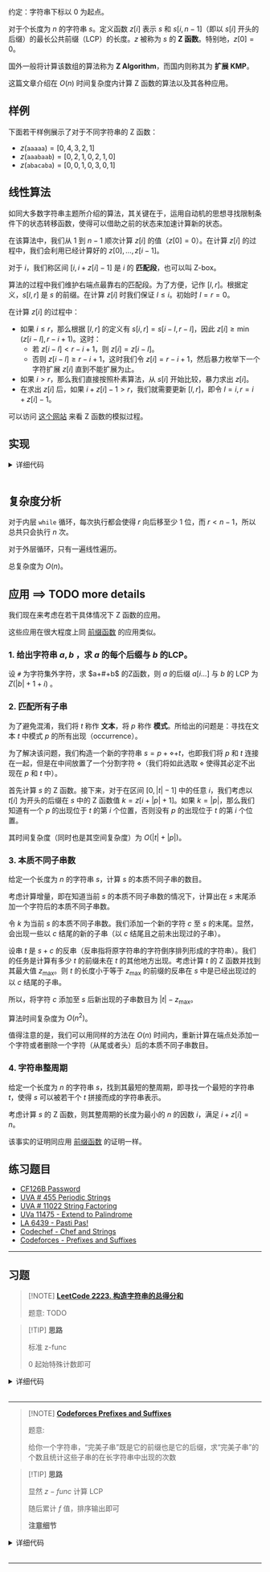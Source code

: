 约定：字符串下标以 $0$ 为起点。

对于个长度为 $n$ 的字符串 $s$。定义函数 $z[i]$ 表示 $s$ 和 $s[i,n-1]$（即以 $s[i]$ 开头的后缀）的最长公共前缀（LCP）的长度。$z$ 被称为 $s$ 的 **Z 函数**。特别地，$z[0] = 0$。

国外一般将计算该数组的算法称为 **Z Algorithm**，而国内则称其为 **扩展 KMP**。

这篇文章介绍在 $O(n)$ 时间复杂度内计算 Z 函数的算法以及其各种应用。

## 样例

下面若干样例展示了对于不同字符串的 Z 函数：

- $z(\mathtt{aaaaa}) = [0, 4, 3, 2, 1]$
- $z(\mathtt{aaabaab}) = [0, 2, 1, 0, 2, 1, 0]$
- $z(\mathtt{abacaba}) = [0, 0, 1, 0, 3, 0, 1]$

## 线性算法

如同大多数字符串主题所介绍的算法，其关键在于，运用自动机的思想寻找限制条件下的状态转移函数，使得可以借助之前的状态来加速计算新的状态。

在该算法中，我们从 $1$ 到 $n-1$ 顺次计算 $z[i]$ 的值（$z[0]=0$）。在计算 $z[i]$ 的过程中，我们会利用已经计算好的 $z[0],\ldots,z[i-1]$。

对于 $i$，我们称区间 $[i,i+z[i]-1]$ 是 $i$ 的 **匹配段**，也可以叫 Z-box。

算法的过程中我们维护右端点最靠右的匹配段。为了方便，记作 $[l,r]$。根据定义，$s[l,r]$ 是 $s$ 的前缀。在计算 $z[i]$ 时我们保证 $l\le i$。初始时 $l=r=0$。

在计算 $z[i]$ 的过程中：

-   如果 $i\le r$，那么根据 $[l,r]$ 的定义有 $s[i,r] = s[i-l,r-l]$，因此 $z[i]\ge \min(z[i-l],r-i+1)$。这时：
    - 若 $z[i-l] < r-i+1$，则 $z[i] = z[i-l]$。
    - 否则 $z[i-l]\ge r-i+1$，这时我们令 $z[i] = r-i+1$，然后暴力枚举下一个字符扩展 $z[i]$ 直到不能扩展为止。
- 如果 $i>r$，那么我们直接按照朴素算法，从 $s[i]$ 开始比较，暴力求出 $z[i]$。
- 在求出 $z[i]$ 后，如果 $i+z[i]-1>r$，我们就需要更新 $[l,r]$，即令 $l=i, r=i+z[i]-1$。

可以访问 [这个网站](https://personal.utdallas.edu/~besp/demo/John2010/z-algorithm.htm) 来看 Z 函数的模拟过程。

## 实现

<details>
<summary>详细代码</summary>
<!-- tabs:start -->

###### **C++**

```cpp
// C++ Version
vector<int> z_function(string s) {
    int n = (int)s.length();
    vector<int> z(n);
    for (int i = 1, l = 0, r = 0; i < n; ++ i ) {
        if (i <= r && z[i - l] < r - i + 1) {
            z[i] = z[i - l];
        } else {
            z[i] = max(0, r - i + 1);
            while (i + z[i] < n && s[z[i]] == s[i + z[i]])
                ++ z[i] ;
        }
        if (i + z[i] - 1 > r)
          l = i, r = i + z[i] - 1;
    }
    return z;
}
```

###### **Python**

```python
# Python Version
def z_function(s):
    n = len(s)
    z = [0] * n
    l, r = 0, 0
    for i in range(1, n):
        if i <= r and z[i - l] < r - i + 1:
            z[i] = z[i - l]
        else:
            z[i] = max(0, r - i + 1)
            while i + z[i] < n and s[z[i]] == s[i + z[i]]:
                z[i] += 1
        if i + z[i] - 1 > r:
            l = i
            r = i + z[i] - 1
    return z
```

<!-- tabs:end -->
</details>

<br>

## 复杂度分析

对于内层 `while` 循环，每次执行都会使得 $r$ 向后移至少 $1$ 位，而 $r< n-1$，所以总共只会执行 $n$ 次。

对于外层循环，只有一遍线性遍历。

总复杂度为 $O(n)$。

## 应用 ==> TODO more details

我们现在来考虑在若干具体情况下 Z 函数的应用。

这些应用在很大程度上同 [前缀函数](./kmp.md) 的应用类似。

### 1. 给出字符串 $a, b$ ，求 $a$ 的每个后缀与 $b$ 的LCP。

设 `#` 为字符集外字符，求 $a+#+b$ 的Z函数，则 $a$ 的后缀 $a[i...]$ 与 $b$ 的 LCP 为 $Z(\lvert b \rvert + 1 + i)$ 。

### 2. 匹配所有子串

为了避免混淆，我们将 $t$ 称作 **文本**，将 $p$ 称作 **模式**。所给出的问题是：寻找在文本 $t$ 中模式 $p$ 的所有出现（occurrence）。

为了解决该问题，我们构造一个新的字符串 $s = p + \diamond + t$，也即我们将 $p$ 和 $t$ 连接在一起，但是在中间放置了一个分割字符 $\diamond$（我们将如此选取 $\diamond$ 使得其必定不出现在 $p$ 和 $t$ 中）。

首先计算 $s$ 的 Z 函数。接下来，对于在区间 $[0,|t| - 1]$ 中的任意 $i$，我们考虑以 $t[i]$ 为开头的后缀在 $s$ 中的 Z 函数值 $k = z[i + |p| + 1]$。如果 $k = |p|$，那么我们知道有一个 $p$ 的出现位于 $t$ 的第 $i$ 个位置，否则没有 $p$ 的出现位于 $t$ 的第 $i$ 个位置。

其时间复杂度（同时也是其空间复杂度）为 $O(|t| + |p|)$。

### 3. 本质不同子串数

给定一个长度为 $n$ 的字符串 $s$，计算 $s$ 的本质不同子串的数目。

考虑计算增量，即在知道当前 $s$ 的本质不同子串数的情况下，计算出在 $s$ 末尾添加一个字符后的本质不同子串数。

令 $k$ 为当前 $s$ 的本质不同子串数。我们添加一个新的字符 $c$ 至 $s$ 的末尾。显然，会出现一些以 $c$ 结尾的新的子串（以 $c$ 结尾且之前未出现过的子串）。

设串 $t$ 是 $s + c$ 的反串（反串指将原字符串的字符倒序排列形成的字符串）。我们的任务是计算有多少 $t$ 的前缀未在 $t$ 的其他地方出现。考虑计算 $t$ 的 Z 函数并找到其最大值 $z_{\max}$。则 $t$ 的长度小于等于 $z_{\max}$ 的前缀的反串在 $s$ 中是已经出现过的以 $c$ 结尾的子串。

所以，将字符 $c$ 添加至 $s$ 后新出现的子串数目为 $|t| - z_{\max}$。

算法时间复杂度为 $O(n^2)$。

值得注意的是，我们可以用同样的方法在 $O(n)$ 时间内，重新计算在端点处添加一个字符或者删除一个字符（从尾或者头）后的本质不同子串数目。

### 4. 字符串整周期

给定一个长度为 $n$ 的字符串 $s$，找到其最短的整周期，即寻找一个最短的字符串 $t$，使得 $s$ 可以被若干个 $t$ 拼接而成的字符串表示。

考虑计算 $s$ 的 Z 函数，则其整周期的长度为最小的 $n$ 的因数 $i$，满足 $i+z[i]=n$。

该事实的证明同应用 [前缀函数](./kmp.md) 的证明一样。

## 练习题目

- [CF126B Password](http://codeforces.com/problemset/problem/126/B)
- [UVA # 455 Periodic Strings](http://uva.onlinejudge.org/index.php?option=onlinejudge&page=show_problem&problem=396)
- [UVA # 11022 String Factoring](http://uva.onlinejudge.org/index.php?option=onlinejudge&page=show_problem&problem=1963)
- [UVa 11475 - Extend to Palindrome](http://uva.onlinejudge.org/index.php?option=com_onlinejudge&Itemid=8&category=24&page=show_problem&problem=2470)
- [LA 6439 - Pasti Pas!](https://icpcarchive.ecs.baylor.edu/index.php?option=com_onlinejudge&Itemid=8&category=588&page=show_problem&problem=4450)
- [Codechef - Chef and Strings](https://www.codechef.com/problems/CHSTR)
- [Codeforces - Prefixes and Suffixes](http://codeforces.com/problemset/problem/432/D)

* * *

## 习题

> [!NOTE] **[LeetCode 2223. 构造字符串的总得分和](https://leetcode-cn.com/problems/sum-of-scores-of-built-strings/)**
> 
> 题意: TODO

> [!TIP] **思路**
> 
> 标准 z-func
> 
> 0 起始特殊计数即可

<details>
<summary>详细代码</summary>
<!-- tabs:start -->

##### **C++**

```cpp
class Solution {
public:
    using LL = long long;
    
    string s;
    int n;
    
    vector<LL> z_func() {
        vector<LL> z(n);
        for (int i = 1, l = 0, r = 0; i < n; ++ i ) {
            if (i <= r && z[i - l] < r - i + 1)
                z[i] = z[i - l];
            else {
                z[i] = max(0, r - i + 1);
                while (i + z[i] < n && s[z[i]] == s[i + z[i]])
                    z[i] ++ ;
            }
            if (i + z[i] - 1 > r)
                l = i, r = i + z[i] - 1;
        }
        return z;
    }
    
    long long sumScores(string s) {
        this->s = s, this->n = s.size();
        auto z = z_func();
        LL res = 0;
        for (auto x : z)
            res += x;
        return res + n; // 0 前缀在这里认为是 n 的长度
    }
};
```

##### **Python**

```python

```

<!-- tabs:end -->
</details>

<br>

* * *

> [!NOTE] **[Codeforces Prefixes and Suffixes](http://codeforces.com/problemset/problem/432/D)**
> 
> 题意: 
> 
> 给你一个字符串，“完美子串”既是它的前缀也是它的后缀，求“完美子串”的个数且统计这些子串的在长字符串中出现的次数

> [!TIP] **思路**
> 
> 显然 $z-func$ 计算 LCP
> 
> 随后累计 $f$ 值，排序输出即可
> 
> **注意细节**

<details>
<summary>详细代码</summary>
<!-- tabs:start -->

##### **C++**

```cpp
// Problem: D. Prefixes and Suffixes
// Contest: Codeforces - Codeforces Round #246 (Div. 2)
// URL: https://codeforces.com/problemset/problem/432/D
// Memory Limit: 256 MB
// Time Limit: 1000 ms

#include <bits/stdc++.h>
using namespace std;

// 显然有 z-func 来计算出所有的公共前后缀
using LL = long long;
using PIL = pair<int, LL>;
const static int N = 1e5 + 10;

string s;
int n;

vector<int> z_func() {
    vector<int> z(n);
    for (int i = 1, l = 0, r = 0; i < n; ++i) {
        if (i <= r && z[i - l] < r - i + 1)
            z[i] = z[i - l];
        else {
            z[i] = max(0, r - i + 1);
            while (i + z[i] < n && s[z[i]] == s[i + z[i]])
                z[i]++;
        }
        if (i + z[i] - 1 > r)
            l = i, r = i + z[i] - 1;
    }
    z[0] = n;  // special
    return z;
}

LL f[N];

int main() {
    ios::sync_with_stdio(false);
    cin.tie(nullptr);
    cout.tie(nullptr);

    cin >> s;
    n = s.size();

    auto z = z_func();

    memset(f, 0, sizeof f);
    for (int i = 0; i < n; ++i)
        f[z[i]]++;
    for (int i = n; i >= 0; --i)
        f[i] += f[i + 1];

    vector<PIL> res;
    for (int i = 0; i < n; ++i)
        if (i + z[i] == n)
            res.push_back({z[i], f[z[i]]});
    sort(res.begin(), res.end());

    cout << res.size() << '\n';
    for (auto& [x, y] : res)
        cout << x << ' ' << y << '\n';

    return 0;
}
```

##### **Python**

```python

```

<!-- tabs:end -->
</details>

<br>

* * *
